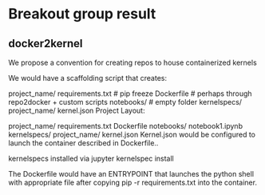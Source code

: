 # Breakout group result

## docker2kernel

We propose a convention for creating repos to house containerized kernels

We would have a scaffolding script that creates:

project_name/
   requirements.txt # pip freeze
   Dockerfile # perhaps through repo2docker + custom scripts
   notebooks/ # empty folder
   kernelspecs/
      project_name/
         kernel.json
Project Layout:

project_name/
  requirements.txt
  Dockerfile
  notebooks/
    notebook1.ipynb
  kernelspecs/
    project_name/
      kernel.json
Kernel.json would be configured to launch the container described in Dockerfile..

kernelspecs installed via jupyter kernelspec install

The Dockerfile would have an ENTRYPOINT that launches the python shell with appropriate file after copying pip -r requirements.txt into the container.

